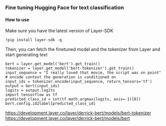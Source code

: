 ### Fine tuning Hugging Face for text classification

#### How to use
Make sure you have the latest version of Layer-SDK

``` !pip install layer-sdk -q ``` 

Then, you can fetch the finetuned model and the tokenizer from Layer and start generating text

```
bert = layer.get_model('bert').get_train()
tokenizer = layer.get_model('bert-tokenizer').get_train()
input_sequence = "I really loved that movie, the script was on point"
# encode context the generation is conditioned on
input_ids = tokenizer.encode(input_sequence, return_tensors='tf')
output = bert(input_ids)
logits = output.logits
import tensorflow as tf
predicted_class_id = int(tf.math.argmax(logits, axis=-1)[0])
bert.config.id2label[predicted_class_id]
```

https://development.layer.co/layer/derrick-bert/models/bert-tokenizer  
https://development.layer.co/layer/derrick-bert/models/bert  